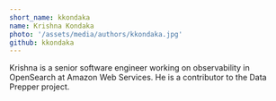 ```yaml
---
short_name: kkondaka
name: Krishna Kondaka
photo: '/assets/media/authors/kkondaka.jpg'
github: kkondaka
---
```


Krishna is a senior software engineer working on observability in OpenSearch at Amazon Web Services. He is a contributor to the Data Prepper project.

